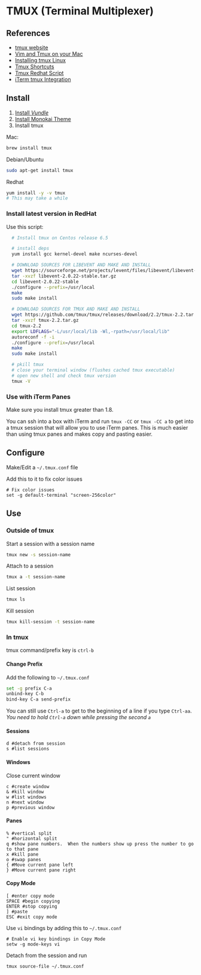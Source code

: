 TMUX (Terminal Multiplexer)
============================

References
-----------
* [tmux website](https://tmux.github.io)
* [Vim and Tmux on your Mac](http://fideloper.com/mac-vim-tmux)
* [Installing tmux Linux](http://linoxide.com/how-tos/install-tmux-manage-multiple-linux-terminals/)
* [Tmux Shortcuts](https://gist.github.com/MohamedAlaa/2961058)
* [Tmux Redhat Script](https://gist.github.com/rothgar/cecfbd74597cc35a6018)
* [iTerm tmux Integration](https://gitlab.com/gnachman/iterm2/wikis/TmuxIntegration)

Install
-------
1. [Install *Vundle*](https://github.com/brandyn1bennett/documentation/blob/master/vim/vundle.md)
2. [Install Monokai Theme](https://github.com/brandyn1bennett/documentation/blob/master/vim/Vim-Monokai-Theme.md)
3. Install tmux

Mac:
```bash
brew install tmux
```

Debian/Ubuntu
```bash
sudo apt-get install tmux
```

Redhat
```bash
yum install -y -v tmux
# This may take a while 
```

### Install latest version in RedHat

Use this script:

```bash
  # Install tmux on Centos release 6.5

  # install deps
  yum install gcc kernel-devel make ncurses-devel

  # DOWNLOAD SOURCES FOR LIBEVENT AND MAKE AND INSTALL
  wget https://sourceforge.net/projects/levent/files/libevent/libevent-2.0/libevent-2.0.22-stable.tar.gz
  tar -xvzf libevent-2.0.22-stable.tar.gz
  cd libevent-2.0.22-stable
  ./configure --prefix=/usr/local
  make
  sudo make install

  # DOWNLOAD SOURCES FOR TMUX AND MAKE AND INSTALL
  wget https://github.com/tmux/tmux/releases/download/2.2/tmux-2.2.tar.gz
  tar -xvzf tmux-2.2.tar.gz
  cd tmux-2.2
  export LDFLAGS="-L/usr/local/lib -Wl,-rpath=/usr/local/lib" 
  autoreconf -f -i
  ./configure --prefix=/usr/local
  make
  sudo make install

  # pkill tmux
  # close your terminal window (flushes cached tmux executable)
  # open new shell and check tmux version
  tmux -V
```

### Use with iTerm Panes

Make sure you install tmux greater than 1.8.

You can ssh into a box with iTerm and run `tmux -CC` or `tmux -CC a` to get into a tmux session that will allow you to use iTerm panes.  This is much easier than using tmux panes and makes copy and pasting easier.

Configure
---------
Make/Edit a `~/.tmux.conf` file

Add this to it to fix color issues
```Shell
# Fix color issues
set -g default-terminal "screen-256color"
```

Use
---------
### Outside of tmux
Start a session with a session name
```bash
tmux new -s session-name
```

Attach to a session
```bash
tmux a -t session-name
```

List session
```bash
tmux ls
```

Kill session
```bash
tmux kill-session -t session-name
```

### In tmux
tmux command/prefix key is `ctrl-b`

#### Change Prefix
Add the following to `~/.tmux.conf`
```bash
set -g prefix C-a
unbind-key C-b
bind-key C-a send-prefix
```

You can still use `Ctrl-a` to get to the beginning of a line if you type `Ctrl-aa`.  *You need to hold `Ctrl-a` down while pressing the second `a`*

#### Sessions
```
d #detach from session
s #list sessions
```

#### Windows
Close current window
```
c #create window
& #kill window
w #list windows
n #next window
p #previous window
```

#### Panes
```
% #vertical split
" #horizontal split
q #show pane numbers.  When the numbers show up press the number to go to that pane
x #kill pane
o #swap panes
{ #Move current pane left
} #Move current pane right
```

#### Copy Mode
```
[ #enter copy mode
SPACE #begin copying
ENTER #stop copying
] #paste
ESC #exit copy mode
```

Use `vi` bindings by adding this to `~/.tmux.conf`
```Shell
# Enable vi key bindings in Copy Mode
setw -g mode-keys vi     
```

Detach from the session and run
```bash
tmux source-file ~/.tmux.conf
```
